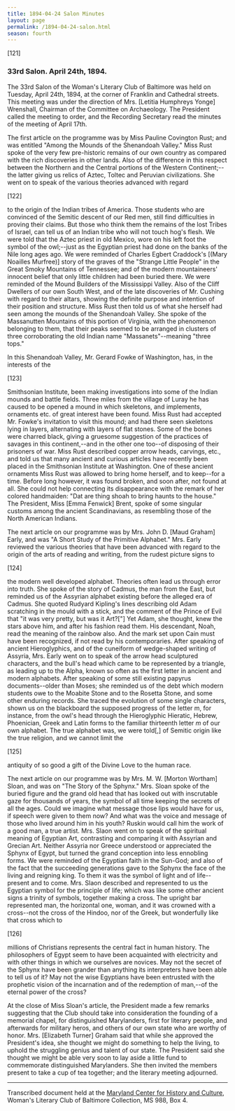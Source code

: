 ```yaml
---
title: 1894-04-24 Salon Minutes
layout: page
permalink: /1894-04-24-salon.html
season: fourth
---
```


<style>
    #maincontent{
        font-size:1.4em;
    }
</style>
[121]

### 33rd Salon. April 24th, 1894.

The 33rd Salon of the Woman's Literary Club of Baltimore was held on Tuesday, April 24th, 1894, at the corner of Franklin and Cathedral streets. This meeting was under the direction of Mrs. [Letitia Humphreys Yonge] Wrenshall, Chairman of the Committee on Archaeology. The President called the meeting to order, and the Recording Secretary read the minutes of the meeting of April 17th.

The first article on the programme was by Miss Pauline Covington Rust; and was entitled "Among the Mounds of the Shenandoah Valley." Miss Rust spoke of the very few pre-historic remains of our own country as compared with the rich discoveries in other lands. Also of the difference in this respect between the Northern and the Central portions of the Western Continent;--the latter giving us relics of Aztec, Toltec and Peruvian civilizations. She went on to speak of the various theories advanced with regard

[122]

to the origin of the Indian tribes of America. Those students who are convinced of the Semitic descent of our Red men, still find difficulties in proving their claims. But those who think them the remains of the lost Tribes of Israel, can tell us of an Indian tribe who will not touch hog's flesh. We were told that the Aztec priest in old Mexico, wore on his left foot the symbol of the owl;--just as the Egyptian priest had done on the banks of the Nile long ages ago. We were reminded of Charles Egbert Craddock's [(Mary Noailles Murfree)] story of the graves of the "Strange Little People" in the Great Smoky Mountains of Tennessee; and of the modern mountaineers' innocent belief that only little children had been buried there. We were reminded of the Mound Builders of the Mississippi Valley. Also of the Cliff Dwellers of our own South West, and of the late discoveries of Mr. Cushing with regard to their altars, showing the definite purpose and intention of their position and structure. Miss Rust then told us of what she herself had seen among the mounds of the Shenandoah Valley. She spoke of the Massanutten Mountains of this portion of Virginia, with the phenomenon belonging to them, that their peaks seemed to be arranged in clusters of three corroborating the old Indian name "Massanets"--meaning "three tops."

In this Shenandoah Valley, Mr. Gerard Fowke of Washington, has, in the interests of the

[123]

Smithsonian Institute, been making investigations into some of the Indian mounds and battle fields. Three miles from the village of Luray he has caused to be opened a mound in which skeletons, and implements, ornaments etc. of great interest have been found. Miss Rust had accepted Mr. Fowke's invitation to visit this mound; and had there seen skeletons lying in layers, alternating with layers of flat stones. Some of the bones were charred black, giving a gruesome suggestion of the practices of savages in this continent,--and in the other one too--of disposing of their prisoners of war. Miss Rust described copper arrow heads, carvings, etc., and told us that many ancient and curious articles have recently been placed in the Smithsonian Institute at Washington. One of these ancient ornaments Miss Rust was allowed to bring home herself, and to keep--for a time. Before long however, it was found broken, and soon after, not found at all. She could not help connecting its disappearance with the remark of her colored handmaiden: "Dat are thing shoah to bring haunts to the house." The President, Miss [Emma Fenwick] Brent, spoke of some singular customs among the ancient Scandinavians, as resembling those of the North American Indians.

The next article on our programme was by Mrs. John D. [Maud Graham] Early, and was "A Short Study of the Primitive Alphabet." Mrs. Early reviewed the various theories that have been advanced with regard to the origin of the arts of reading and writing, from the rudest picture signs to

[124]

the modern well developed alphabet. Theories often lead us through error into truth. She spoke of the story of Cadmus, the man from the East, but reminded us of the Assyrian alphabet existing before the alleged era of Cadmus. She quoted Rudyard Kipling's lines describing old Adam scratching in the mould with a stick, and the comment of the Prince of Evil that "it was very pretty, but was it Art?["] Yet Adam, she thought, knew the stars above him, and after his fashion read them. His descendant, Noah, read the meaning of the rainbow also. And the mark set upon Cain must have been recognized, if not read by his contemporaries. After speaking of ancient Hieroglyphics, and of the cuneiform of wedge-shaped writing of Assyria, Mrs. Early went on to speak of the arrow head sculptured characters, and the bull's head which came to be represented by a triangle, as leading up to the Alpha, known so often as the first letter in ancient and modern alphabets. After speaking of some still existing papyrus documents--older than Moses; she reminded us of the debt which modern students owe to the Moabite Stone and to the Rosetta Stone, and some other enduring records. She traced the evolution of some single characters, shown us on the blackboard the supposed progress of the letter m, for instance, from the owl's head through the Hieroglyphic Hieratic, Hebrew, Phoenician, Greek and Latin forms to the familiar thirteenth letter _m_ of our own alphabet. The true alphabet was, we were told[,] of Semitic origin like the true religion, and we cannot limit the

[125]

antiquity of so good a gift of the Divine Love to the human race.

The next article on our programme was by Mrs. M. W. [Morton Wortham] Sloan, and was on "The Story of the Sphynx." Mrs. Sloan spoke of the buried figure and the grand old head that has looked out with inscrutable gaze for thousands of years, the symbol of all time keeping the secrets of all the ages. Could we imagine what message those lips would have for us, if speech were given to them now? And what was the voice and message of those who lived around him in his youth? Ruskin would call him the work of a good man, a true artist. Mrs. Slaon went on to speak of the spiritual meaning of Egyptian Art, contrasting and comparing it with Assyrian and Grecian Art. Neither Assyria nor Greece understood or appreciated the Sphynx of Egypt, but turned the grand conception into less ennobling forms. We were reminded of the Egyptian faith in the Sun-God; and also of the fact that the succeeding generations gave to the Sphynx the face of the living and reigning king. To them it was the symbol of light and of life--present and to come. Mrs. Slaon described and represented to us the Egyptian symbol for the principle of life; which was like some other ancient signs a trinity of symbols, together making a cross. The upright bar represented man, the horizontal one, woman, and it was crowned with a cross--not the cross of the Hindoo, nor of the Greek, but wonderfully like that cross which to

[126]

millions of Christians represents the central fact in human history. The philosophers of Egypt seem to have been acquainted with electricity and with other things in which we ourselves are novices. May not the secret of the Sphynx have been grander than anything its interpreters have been able to tell us of it? May not the wise Egyptians have been entrusted with the prophetic vision of the incarnation and of the redemption of man,--of the eternal power of the cross?

At the close of Miss Sloan's article, the President made a few remarks suggesting that the Club should take into consideration the founding of a memorial chapel, for distinguished Marylanders, first for literary people, and afterwards for military heros, and others of our own state who are worthy of honor. Mrs. [Elizabeth Turner] Graham said that while she approved the President's idea, she thought we might do something to help the living, to uphold the struggling genius and talent of our state. The President said she thought we might be able very soon to lay aside a little fund to commemorate distinguished Marylanders. She then invited the members present to take a cup of tea together; and the literary meeting adjourned.
<hr>

Transcribed document held at the [Maryland Center for History and Culture](http://mdhs.org/), Woman's Literary Club of Baltimore Collection, MS 988, Box 4. 